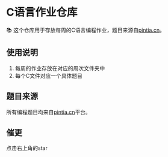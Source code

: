 # C语言作业仓库

📚 这个仓库用于存放每周的C语言编程作业，题目来源自[pintia.cn](https://pintia.cn)。

## 使用说明

1. 每周的作业存放在对应的周次文件夹中
2. 每个C文件对应一个具体题目

## 题目来源

所有编程题目均来自[pintia.cn](https://pintia.cn)平台。

## 催更

点击右上角的star